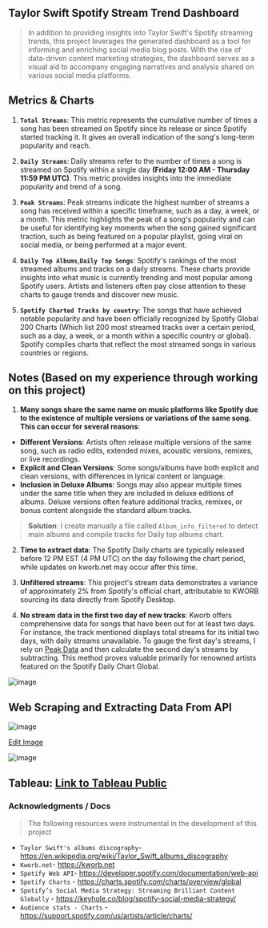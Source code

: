 ## Taylor Swift Spotify Stream Trend Dashboard
> In addition to providing insights into Taylor Swift's Spotify streaming trends, this project leverages the generated dashboard as a tool for informing and enriching social media blog posts. With the rise of data-driven content marketing strategies, the dashboard serves as a visual aid to accompany engaging narratives and analysis shared on various social media platforms.

## Metrics & Charts
1. **`Total Streams`**: This metric represents the cumulative number of times a song has been streamed on Spotify since its release or since Spotify started tracking it. It gives an overall indication of the song's long-term popularity and reach.

2. **`Daily Streams`**: Daily streams refer to the number of times a song is streamed on Spotify within a single day **(Friday 12:00 AM - Thursday 11:59 PM UTC)**. This metric provides insights into the immediate popularity and trend of a song.
 
3. **`Peak Streams`**: Peak streams indicate the highest number of streams a song has received within a specific timeframe, such as a day, a week, or a month. This metric highlights the peak of a song's popularity and can be useful for identifying key moments when the song gained significant traction, such as being featured on a popular playlist, going viral on social media, or being performed at a major event.

4. **`Daily Top Albums`**,**`Daily Top Songs`**: Spotify's rankings of the most streamed albums and tracks on a daily streams. These charts provide insights into what music is currently trending and most popular among Spotify users. Artists and listeners often pay close attention to these charts to gauge trends and discover new music.

5. **`Spotify Charted Tracks by country`**: The songs that have achieved notable popularity and have been officially recognized by Spotify Global 200 Charts (Which list 200 most streamed tracks over a certain period, such as a day, a week, or a month within a specific country or global). Spotify compiles charts that reflect the most streamed songs in various countries or regions.

## Notes (Based on my experience through working on this project)
1. **Many songs share the same name on music platforms like Spotify due to the existence of multiple versions or variations of the same song. This can occur for several reasons**:
- **Different Versions**: Artists often release multiple versions of the same song, such as radio edits, extended mixes, acoustic versions, remixes, or live recordings.
- **Explicit and Clean Versions**: Some songs/albums have both explicit and clean versions, with differences in lyrical content or language.
- **Inclusion in Deluxe Albums**: Songs may also appear multiple times under the same title when they are included in deluxe editions of albums. Deluxe versions often feature additional tracks, remixes, or bonus content alongside the standard album tracks.
> **Solution**: I create manually a file called `Album_info_filtered` to detect main albums and compile tracks for Daily top albums chart.

2. **Time to extract data**: The Spotify Daily charts are typically released before 12 PM EST (4 PM UTC) on the day following the chart period, while updates on kworb.net may occur after this time.

3. **Unfiltered streams**: This project's stream data demonstrates a variance of approximately 2% from Spotify's official chart, attributable to KWORB sourcing its data directly from Spotify Desktop.

4. **No stream data in the first two day of new tracks**: Kworb offers comprehensive data for songs that have been out for at least two days. For instance, the track mentioned displays total streams for its initial two days, with daily streams unavailable. To gauge the first day's streams, I rely on [Peak Data](https://kworb.net/spotify/artist/06HL4z0CvFAxyc27GXpf02.html) and then calculate the second day's streams by subtracting. This method proves valuable primarily for renowned artists featured on the Spotify Daily Chart Global. 

![image](https://github.com/khoaht312/spotify-stats/assets/69152064/740e81bf-4ee4-4de2-aa09-99c6c23fbbb2)

## Web Scraping and Extracting Data From API

![image](https://github.com/khoaht312/spotify-stats/assets/69152064/5c7a914b-3f83-4da9-bd8a-121984d34239)

[Edit Image](https://www.canva.com/design/DAGB_Z2emZo/DVVSmDlkqE5-ExBj3F183Q/edit?utm_content=DAGB_Z2emZo&utm_campaign=designshare&utm_medium=link2&utm_source=sharebutton)

![image](https://github.com/khoaht312/spotify-stats/assets/69152064/627c7e84-0fc0-47ce-a873-7369d2f69829)

## Tableau:  [Link to Tableau Public](https://public.tableau.com/app/profile/tedhwang007/viz/TaylorSwiftSpotifyDashboard_17125561936560/v1)


### Acknowledgments / Docs
> The following resources were instrumental in the development of this project
- `Taylor Swift's albums discography`- https://en.wikipedia.org/wiki/Taylor_Swift_albums_discography
- `Kworb.net`- https://kworb.net 
- `Spotify Web API`- https://developer.spotify.com/documentation/web-api
- `Spotify Charts` - https://charts.spotify.com/charts/overview/global
- `Spotify’s Social Media Strategy: Streaming Brilliant Content Globally` - https://keyhole.co/blog/spotify-social-media-strategy/
- `Audience stats - Charts` - https://support.spotify.com/us/artists/article/charts/

